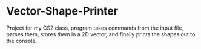 Vector-Shape-Printer
====================
Project for my CS2 class, program takes commands from the input file, parses them, stores them in a 2D vector, and finally prints the shapes out to the console.
